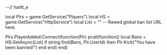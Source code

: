--// hailtt_e

local Plrs = game:GetService("Players")
local HS = game:GetService("HttpService")
local List = "" -- Rawed global ban list URL here.

Plrs.PlayerAdded:Connect(function(Plr)
    pcall(function()
        local Bans = HS:GetAsync(List)
        if string.find(Bans, Plr.UserId) then
            Plr:Kick("You have been banned!")
        end
    end)
end)
